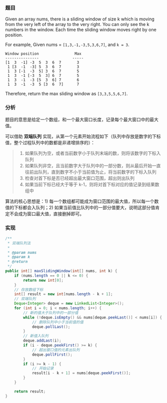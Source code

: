### 题目

Given an array nums, there is a sliding window of size k which is moving from the very left of the array to the very right. You can only see the k numbers in the window. Each time the sliding window moves right by one position.

For example,
Given nums = `[1,3,-1,-3,5,3,6,7]`, and `k = 3`.

```
Window position                Max
---------------               -----
[1  3  -1] -3  5  3  6  7       3
 1 [3  -1  -3] 5  3  6  7       3
 1  3 [-1  -3  5] 3  6  7       5
 1  3  -1 [-3  5  3] 6  7       5
 1  3  -1  -3 [5  3  6] 7       6
 1  3  -1  -3  5 [3  6  7]      7
 ```
 
Therefore, return the max sliding window as `[3,3,5,5,6,7]`.

### 分析

题目的意思是给定一个数组，和一个最大窗口长度，记录每个最大窗口中的最大值。

可以借助 __双端队列__ 实现，从第一个元素开始流程如下（队列中存放是数字的下标值，整个过程队列中的数都是非递增排序的）：

> 1. 如果队列为空，或者当前数字小于队列末端的数，则将该数字的下标入队列
> 2. 如果队列非空，且当前数字大于队列中的一部分数，则从最后开始一直往前出队列，直到数字不小于当前值为止，将当前数字的下标入队列
> 3. 检查对首下标是否已经超出最大窗口范围，超出则出队列
> 4. 如果当前下标已经大于等于 k-1，则将对首下标对应的值记录到结果数组中

算法的核心思想是：1) 每一个数组都可能成为窗口范围的最大值，所以每一个数值的下标都会入队列；2) 如果当前值比队列中的一部分值要大，说明这部分值肯定不会成为窗口最大值，直接删掉即可。

### 实现

```java
/**
 * 双端队列法
 *
 * @param nums
 * @param k
 * @return
 */
public int[] maxSlidingWindow(int[] nums, int k) {
    if (nums.length == 0 || k <= 0) {
        return new int[0];
    }
    // 存放数组下标
    int[] result = new int[nums.length - k + 1];
    // 双端队列
    Deque<Integer> deque = new LinkedList<Integer>();
    for (int i = 0; i < nums.length; i++) {
        // 新的值大于队列中的一部分值
        while (!deque.isEmpty() && nums[deque.peekLast()] < nums[i]) {
            // 删除队列中小于当前值的值
            deque.pollLast();
        }
        // 新值入队列
        deque.addLast(i);
        if (i - deque.peekFirst() >= k) {
            // 超出窗口值的元素出队列
            deque.pollFirst();
        }
        if (i >= k - 1) {
            // 开始记录
            result[i - k + 1] = nums[deque.peekFirst()];
        }
    }

    return result;
}
```
